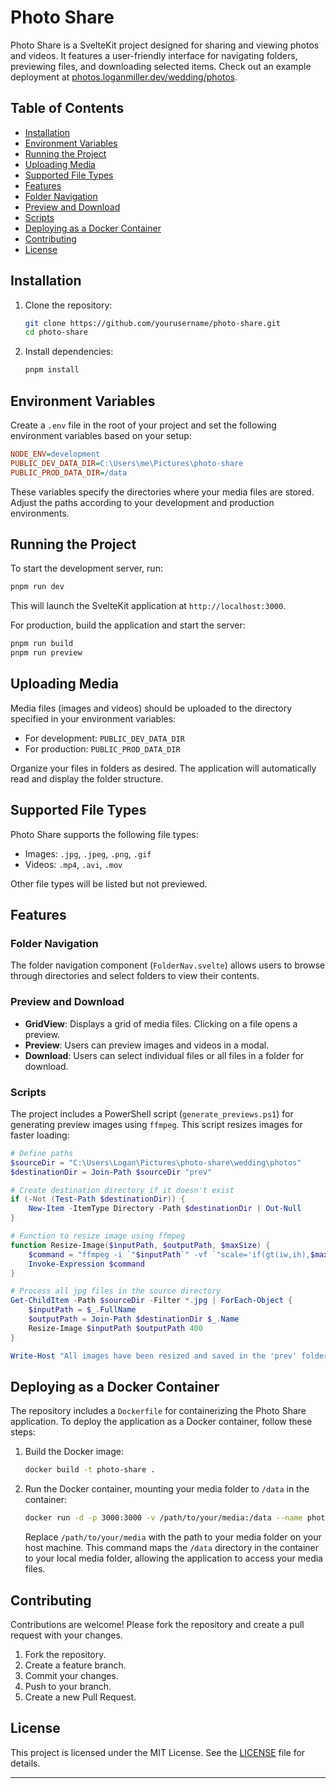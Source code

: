 # Photo Share

Photo Share is a SvelteKit project designed for sharing and viewing photos and videos. It features a user-friendly interface for navigating folders, previewing files, and downloading selected items. Check out an example deployment at [photos.loganmiller.dev/wedding/photos](https://photos.loganmiller.dev/wedding/photos).

## Table of Contents

- [Installation](#installation)
- [Environment Variables](#environment-variables)
- [Running the Project](#running-the-project)
- [Uploading Media](#uploading-media)
- [Supported File Types](#supported-file-types)
- [Features](#features)
- [Folder Navigation](#folder-navigation)
- [Preview and Download](#preview-and-download)
- [Scripts](#scripts)
- [Deploying as a Docker Container](#deploying-as-a-docker-container)
- [Contributing](#contributing)
- [License](#license)

## Installation

1. Clone the repository:
    ```bash
    git clone https://github.com/yourusername/photo-share.git
    cd photo-share
    ```

2. Install dependencies:
    ```bash
    pnpm install
    ```

## Environment Variables

Create a `.env` file in the root of your project and set the following environment variables based on your setup:

```ini
NODE_ENV=development
PUBLIC_DEV_DATA_DIR=C:\Users\me\Pictures\photo-share
PUBLIC_PROD_DATA_DIR=/data
```

These variables specify the directories where your media files are stored. Adjust the paths according to your development and production environments.

## Running the Project

To start the development server, run:

```bash
pnpm run dev
```

This will launch the SvelteKit application at `http://localhost:3000`.

For production, build the application and start the server:

```bash
pnpm run build
pnpm run preview
```

## Uploading Media

Media files (images and videos) should be uploaded to the directory specified in your environment variables:

- For development: `PUBLIC_DEV_DATA_DIR`
- For production: `PUBLIC_PROD_DATA_DIR`

Organize your files in folders as desired. The application will automatically read and display the folder structure.

## Supported File Types

Photo Share supports the following file types:

- Images: `.jpg`, `.jpeg`, `.png`, `.gif`
- Videos: `.mp4`, `.avi`, `.mov`

Other file types will be listed but not previewed.

## Features

### Folder Navigation

The folder navigation component (`FolderNav.svelte`) allows users to browse through directories and select folders to view their contents.

### Preview and Download

- **GridView**: Displays a grid of media files. Clicking on a file opens a preview.
- **Preview**: Users can preview images and videos in a modal.
- **Download**: Users can select individual files or all files in a folder for download.

### Scripts

The project includes a PowerShell script (`generate_previews.ps1`) for generating preview images using `ffmpeg`. This script resizes images for faster loading:

```powershell
# Define paths
$sourceDir = "C:\Users\Logan\Pictures\photo-share\wedding\photos"
$destinationDir = Join-Path $sourceDir "prev"

# Create destination directory if it doesn't exist
if (-Not (Test-Path $destinationDir)) {
    New-Item -ItemType Directory -Path $destinationDir | Out-Null
}

# Function to resize image using ffmpeg
function Resize-Image($inputPath, $outputPath, $maxSize) {
    $command = "ffmpeg -i `"$inputPath`" -vf `"scale='if(gt(iw,ih),$maxSize,-1)':'if(gt(iw,ih),-1,$maxSize)'`" `"$outputPath`""
    Invoke-Expression $command
}

# Process all jpg files in the source directory
Get-ChildItem -Path $sourceDir -Filter *.jpg | ForEach-Object {
    $inputPath = $_.FullName
    $outputPath = Join-Path $destinationDir $_.Name
    Resize-Image $inputPath $outputPath 400
}

Write-Host "All images have been resized and saved in the 'prev' folder."
```

## Deploying as a Docker Container

The repository includes a `Dockerfile` for containerizing the Photo Share application. To deploy the application as a Docker container, follow these steps:

1. Build the Docker image:

    ```bash
    docker build -t photo-share .
    ```

2. Run the Docker container, mounting your media folder to `/data` in the container:

    ```bash
    docker run -d -p 3000:3000 -v /path/to/your/media:/data --name photo-share photo-share
    ```

   Replace `/path/to/your/media` with the path to your media folder on your host machine. This command maps the `/data` directory in the container to your local media folder, allowing the application to access your media files.

## Contributing

Contributions are welcome! Please fork the repository and create a pull request with your changes.

1. Fork the repository.
2. Create a feature branch.
3. Commit your changes.
4. Push to your branch.
5. Create a new Pull Request.

## License

This project is licensed under the MIT License. See the [LICENSE](LICENSE) file for details.

---
